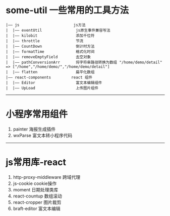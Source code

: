 # some-util 一些常用的工具方法

```
|—— js                        js方法
|  |—— eventUtil               js原生事件兼容写法    
|  |—— kilobit                 添加千位符
|  |—— throttle                节流
|  |—— CountDown               倒计时方法
|  |—— formatTime              格式化时间
|  |—— removeEmptyField        去空对象
|  |—— pathConversionArr       将字符串路径转换为数组 "/home/demo/detail" => ["/home","/home/demo/","/home/demo/detail"]
|  |—— flatten                 扁平化数组
|—— react-components         react 组件
|  |—— Editor                  富文本编辑组件
|  |—— UpLoad                  上传图片组件
```

---

# 小程序常用组件

1. painter                  海报生成插件
2. wxParse                  富文本转小程序代码

---

# js常用库-react

1. http-proxy-middleware    跨域代理
2. js-cookie                cookie操作
3. moment                   日期处理类库
4. react-countup            数组滚动
5. react-cropper            图片裁剪
6. braft-editor             富文本编辑